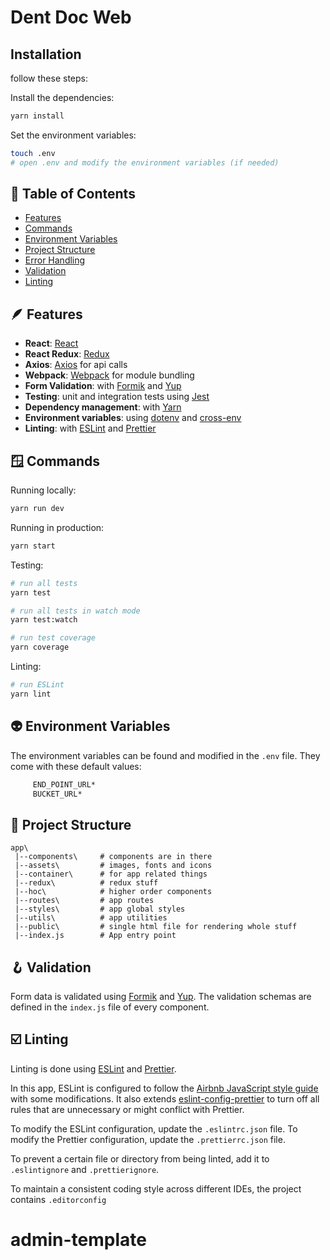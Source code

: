 # Dent Doc Web

## Installation

follow these steps:

Install the dependencies:

```bash
yarn install
```

Set the environment variables:

```bash
touch .env
# open .env and modify the environment variables (if needed)
```

## 📑 Table of Contents

- [Features](#features)
- [Commands](#commands)
- [Environment Variables](#environment-variables)
- [Project Structure](#project-structure)
- [Error Handling](#error-handling)
- [Validation](#validation)
- [Linting](#linting)

## 🪶 Features

- **React**: [React](https://reactjs.org/)
- **React Redux**: [Redux](https://react-redux.js.org/)
- **Axios**: [Axios](https://www.npmjs.com/package/axios) for api calls
- **Webpack**: [Webpack](https://webpack.js.org/) for module bundling
- **Form Validation**: with [Formik](https://formik.org/) and [Yup](https://www.npmjs.com/package/yup)
- **Testing**: unit and integration tests using [Jest](https://jestjs.io)
- **Dependency management**: with [Yarn](https://yarnpkg.com)
- **Environment variables**: using [dotenv](https://github.com/motdotla/dotenv) and [cross-env](https://github.com/kentcdodds/cross-env#readme)
- **Linting**: with [ESLint](https://eslint.org) and [Prettier](https://prettier.io)

## 🪟 Commands

Running locally:

```bash
yarn run dev
```

Running in production:

```bash
yarn start
```

Testing:

```bash
# run all tests
yarn test

# run all tests in watch mode
yarn test:watch

# run test coverage
yarn coverage
```

Linting:

```bash
# run ESLint
yarn lint

```

## 👽 Environment Variables

The environment variables can be found and modified in the `.env` file. They come with these default values:

```bash
     END_POINT_URL*
     BUCKET_URL*
```

## 🚧 Project Structure

```
app\
 |--components\     # components are in there
 |--assets\         # images, fonts and icons
 |--container\      # for app related things
 |--redux\          # redux stuff
 |--hoc\            # higher order components
 |--routes\         # app routes
 |--styles\         # app global styles
 |--utils\          # app utilities
 |--public\         # single html file for rendering whole stuff
 |--index.js        # App entry point

```

## 🪝 Validation

Form data is validated using [Formik](https://formik.org/) and [Yup](https://www.npmjs.com/package/yup).
The validation schemas are defined in the `index.js` file of every component.

## ☑️ Linting

Linting is done using [ESLint](https://eslint.org/) and [Prettier](https://prettier.io).

In this app, ESLint is configured to follow the [Airbnb JavaScript style guide](https://github.com/airbnb/javascript/tree/master/packages/eslint-config-airbnb-base) with some modifications. It also extends [eslint-config-prettier](https://github.com/prettier/eslint-config-prettier) to turn off all rules that are unnecessary or might conflict with Prettier.

To modify the ESLint configuration, update the `.eslintrc.json` file. To modify the Prettier configuration, update the `.prettierrc.json` file.

To prevent a certain file or directory from being linted, add it to `.eslintignore` and `.prettierignore`.

To maintain a consistent coding style across different IDEs, the project contains `.editorconfig`
# admin-template
